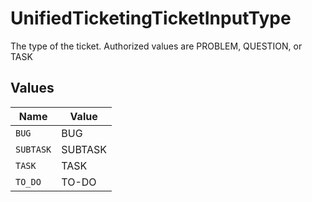 # UnifiedTicketingTicketInputType

The type of the ticket. Authorized values are PROBLEM, QUESTION, or TASK


## Values

| Name      | Value     |
| --------- | --------- |
| `BUG`     | BUG       |
| `SUBTASK` | SUBTASK   |
| `TASK`    | TASK      |
| `TO_DO`   | TO-DO     |